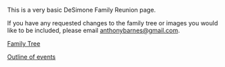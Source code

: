 This is a very basic DeSimone Family Reunion page.  

If you have any requested changes to the family tree or images you would like to be included, please email anthonybarnes@gmail.com.

<A HREF="DeSimone Reunion 2024.htm"> Family Tree </A>

<A HREF="Reunion Outline 2024"> Outline of events </A>
